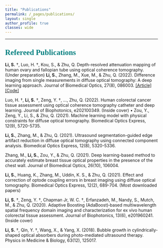 ```yaml
---
title: "Publications"
permalink: /_pages/publications/
layout: single
author_profile: true
classes: wide
---
```



____

## <span style="color:teal; font-family:Comic Sans MS;font-size: 25px;">Refereed Publications</span>
 
__Li, S.__ †, Luo, H. †, Kou, S., & Zhu, Q. Depth-resolved attenuation mapping of human ovary and fallopian tube using optical coherence tomography. (Under preparation)
__Li, S.__, Zhang, M., Xue, M., & Zhu, Q. (2022). Difference imaging from single measurements in diffuse optical tomography: A deep learning approach. Journal of Biomedical Optics, 27(8), 086003. 
[[Article]](https://doi.org/10.1117/1.JBO.27.8.086003) [[Code]](https://github.com/Shy-Li/DOT_pert_generation)

Luo, H. †, __Li, S.__ †, Zeng, Y. †, …, Zhu, Q. (2022). Human colorectal cancer tissue assessment using optical coherence tomography catheter and deep learning. Journal of Biophotonics, e202100349. (Inside cover)
•	Zou, Y., Zeng, Y., Li, S., & Zhu, Q. (2021). Machine learning model with physical constraints for diffuse optical tomography. Biomedical Optics Express, 12(9), 5720-5735.

__Li, S.__, Zhang, M., & Zhu, Q. (2021). Ultrasound segmentation-guided edge artifact reduction in diffuse optical tomography using connected component analysis. Biomedical Optics Express, 12(8), 5320-5336.


Zhang, M., __Li, S.__, Zou, Y., & Zhu, Q. (2021). Deep learning-based method to accurately estimate breast tissue optical properties in the presence of the chest wall. Journal of Biomedical Optics, 26(10), 106004.

__Li, S.__, Huang, K., Zhang, M., Uddin, K. S., & Zhu, Q. (2021). Effect and correction of optode coupling errors in breast imaging using diffuse optical tomography. Biomedical Optics Express, 12(2), 689-704. (Most downloaded papers)


__Li, S.__ †, Zeng, Y. †, Chapman Jr, W. C. †, Erfanzadeh, M., Nandy, S., Mutch, M., & Zhu, Q. (2020). Adaptive Boosting (AdaBoost)‐based multiwavelength spatial frequency domain imaging and characterization for ex vivo human colorectal tissue assessment. Journal of Biophotonics, 13(6), e201960241. (Inside cover)


__Li, S.__ †, Qin, Y. †, Wang, X., & Yang, X. (2018). Bubble growth in cylindrically-shaped optical absorbers during photo-mediated ultrasound therapy. Physics in Medicine & Biology, 63(12), 125017. 
